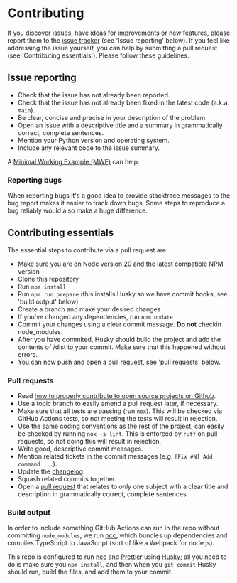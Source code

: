 # Contributing

If you discover issues, have ideas for improvements or new features, please report them to the [issue tracker](https://github.com/fjwillemsen/setup-nox2/issues) (see 'Issue reporting' below).
If you feel like addressing the issue yourself, you can help by submitting a pull request (see 'Contributing essentials').
Please follow these guidelines. 

## Issue reporting

* Check that the issue has not already been reported.
* Check that the issue has not already been fixed in the latest code (a.k.a. `main`).
* Be clear, concise and precise in your description of the problem.
* Open an issue with a descriptive title and a summary in grammatically correct, complete sentences.
* Mention your Python version and operating system.
* Include any relevant code to the issue summary.

A [Minimal Working Example (MWE)](https://en.wikipedia.org/wiki/Minimal_Working_Example) can help.

### Reporting bugs

When reporting bugs it's a good idea to provide stacktrace messages to the bug report makes it easier to track down bugs. 
Some steps to reproduce a bug reliably would also make a huge difference.

## Contributing essentials

The essential steps to contribute via a pull request are:
- Make sure you are on Node version 20 and the latest compatible NPM version
- Clone this repository
- Run `npm install`
- Run `npm run prepare` (this installs Husky so we have commit hooks, see 'build output' below)
- Create a branch and make your desired changes
- If you've changed any dependencies, run `npm update`
- Commit your changes using a clear commit message. **Do not** checkin node_modules. 
- After you have commited, Husky should build the project and add the contents of /dist to your commit. Make sure that this happened without errors. 
- You can now push and open a pull request, see 'pull requests' below. 

### Pull requests

* Read [how to properly contribute to open source projects on Github](http://gun.io/blog/how-to-github-fork-branch-and-pull-request).
* Use a topic branch to easily amend a pull request later, if necessary.
* Make sure that all tests are passing (run `nox`). This will be checked via GitHub Actions tests, so not meeting the tests will result in rejection. 
* Use the same coding conventions as the rest of the project, can easily be checked by running `nox -s lint`. This is enforced by `ruff` on pull requests, so not doing this will result in rejection. 
* Write good, descriptive commit messages.
* Mention related tickets in the commit messages (e.g. `[Fix #N] Add command ...`).
* Update the [changelog](https://github.com/python-constraint/python-constraint/blob/main/CHANGELOG.md).
* Squash related commits together.
* Open a [pull request](https://help.github.com/articles/using-pull-requests) that relates to *only* one subject with a clear title and description in grammatically correct, complete sentences.

### Build output

In order to include something GitHub Actions can run in the repo without committing `node_modules`, we run [ncc][], which bundles up dependencies and compiles TypeScript to JavaScript (sort of like a Webpack for node.js).

This repo is configured to run [ncc][] and [Prettier][] using [Husky][]; all you need to do is make sure you `npm install`, and then when you `git commit` Husky should run, build the files, and add them to your commit.

[ncc]: https://github.com/vercel/ncc
[Husky]: https://github.com/typicode/husky
[Prettier]: https://github.com/prettier/prettier
